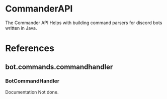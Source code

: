 # CommanderAPI
The Commander API Helps with building command parsers for discord bots written in Java.

# References
## bot.commands.commandhandler
### BotCommandHandler
Documentation Not done.